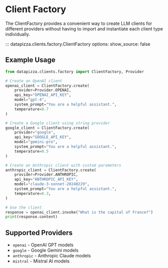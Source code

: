 # Client Factory

The ClientFactory provides a convenient way to create LLM clients for different providers without having to import and instantiate each client type individually.


<!-- prettier-ignore -->
::: datapizza.clients.factory.ClientFactory
    options:
        show_source: false



## Example Usage

```python
from datapizza.clients.factory import ClientFactory, Provider

# Create an OpenAI client
openai_client = ClientFactory.create(
    provider=Provider.OPENAI,
    api_key="OPENAI_API_KEY",
    model="gpt-4",
    system_prompt="You are a helpful assistant.",
    temperature=0.7
)

# Create a Google client using string provider
google_client = ClientFactory.create(
    provider="google",
    api_key="GOOGLE_API_KEY",
    model="gemini-pro",
    system_prompt="You are a helpful assistant.",
    temperature=0.5
)

# Create an Anthropic client with custom parameters
anthropic_client = ClientFactory.create(
    provider=Provider.ANTHROPIC,
    api_key="ANTHROPIC_API_KEY",
    model="claude-3-sonnet-20240229",
    system_prompt="You are a helpful assistant.",
    temperature=0.3,
)

# Use the client
response = openai_client.invoke("What is the capital of France?")
print(response.content)
```

## Supported Providers

- `openai` - OpenAI GPT models
- `google` - Google Gemini models  
- `anthropic` - Anthropic Claude models
- `mistral` - Mistral AI models
